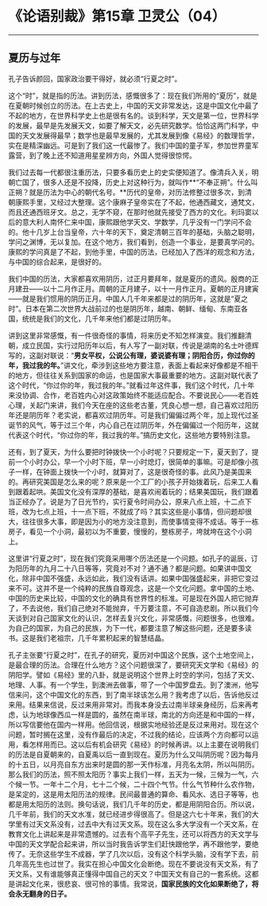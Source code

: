 # 《论语别裁》第15章 卫灵公（04）

------

## 夏历与过年

孔子告诉颜回，国家政治要干得好，就必须“行夏之时”。

这个“时”，就是指的历法。讲到历法，感慨很多了：现在我们所用的“夏历”，就是在夏朝时候创立的历法。在上古史上，中国的天文非常发达，这是中国文化中最了不起的地方，在世界科学史上也是很有名的。谈到科学，天文是第一位，世界科学的发展，最早是先发展天文，如要了解天文，必先研究数学。恰恰这两门科学，中国的天文发展得最早；数学也是最早发展的，尤其发展到像《易经》的数理哲学，实在是精深幽远。可是到了我们这一代最惨了。我们中国的童子军，参加世界童军露营，到了晚上还不知道用星星辨方向，外国人觉得很惊愕。

我们过去每一代都很注重历法，只要多看历史上的史实便知道了。像清兵入关，明朝亡国了，很多人还是不投降，历史上对这种行为，就叫作**“不奉正朔”。什么叫正朔？就是历法为中心的朝代名号。**历代的皇帝，对历法修整过很多次，到清朝康熙手里，又经过大整理。这个康麻子皇帝实在了不起，他通西藏文，通梵文，而且还通西班牙文。总之，无学不窥，在那时他就先接受了西方的文化。利玛窦以后的意大利人南怀仁来中国，康熙跟他学天文、学数学，几乎没有一门学问不会的。他十几岁上台当皇帝，六十年的天下，奠定清朝三百年的基础，头脑之聪明，学问之渊博，无以复加。在这个地方，我们看到，创造一个事业，是要真学问的。康熙的学问真是了不起，到他手里，中国的历法，已经加入了西洋的观念和方法，与中国的综合起来，是很好的。

我们中国的历法，大家都喜欢用阴历，过正月要拜年，就是夏历的遗风。殷商的正月建丑——以十二月作正月。周朝的正月建子，以十一月作正月。夏朝的正月建寅——就是我们惯用的阴历正月。中国人几千年来都是过的阴历年，这就是“夏之时”。日本在第二次世界大战前过的也是阴历年，越南、朝鲜、缅甸、东南亚各国，统统是我们的文化，几千年来他们都是过阴历年。

讲到这里非常感慨，有一件很奇怪的事情，将来历史不知怎样演变。我们推翻清朝，成立民国，实行过阳历年以后，有人写了一副对联，传说是湖南的名士叶德辉写的，这副对联说：“**男女平权，公说公有理，婆说婆有理；阴阳合历，你过你的年，我过我的年。**”讲文化，牵涉到这些地方要注意，表面上看起来好像都是不相干的地方，但往往关系到国家的命运，也是国家大事最重要的地方。这副对联代表了这个时代，“你过你的年，我过我的年。”就看过年这件事，我们这个时代，几十年来没协调、合作，老百姓内心对这政策始终不能适应配合。不要说民心——老百姓心理，关起门来讲，我们今天在座的这些老古董，凭良心想一想，自己喜欢过阳历年还是阴历年？老实说，都喜欢过阴历年。可是我们偏偏过两个年，加上现代过圣诞节的风气，等于过三个年，内心自己在过阴历年，外在偏偏过一个阳历年，这就代表这个时代，“你过你的年，我过我的年。”搞历史文化，这些地方要特别注意。

还有，到了夏天，为什么要把时钟拨快一个小时呢？只要规定一下，夏天到了，提前一个小时办公，早一个小时下班，早一小时熄灯，很简单的事嘛。可是却像小孩子一样，在钟面上拨快一个小时，就算对了，这是很奇怪的事。此风乃是美国来的。再研究美国是怎么来的呢？原来是一个工厂的小孩子开始拨着玩，后来工人看到跟着起哄。美国文化没有深厚的基础，是喜欢闹着玩的；结果美国玩，我们跟着当正经办了。说是为了日光节约，实行夏令时间办公，原来八点上班，十二点下班，改为七点上班，十一点下班，不就成了吗？其实这些是小事情，但问题却很大，往往很多大事，即是因为小的地方没注意到，而使事情变得不成话。等于一栋房子，看见一个小洞，最初以为不重要，慢慢的，整栋房子，垮就垮在这个小洞上。

这里讲“行夏之时”，现在我们究竟采用哪个历法还是一个问题。如孔子的诞辰，订为阳历年的九月二十八日等等，究竟对不对？通不通？都是问题。如果讲中国文化，除非中国不强盛，永远如此，我们没有话讲。如果中国强盛起来，非把它变过来不可。这并不是一个纯粹的民族自尊观念，这是一个文化问题。拿中国的土地、中国的历史来比较，中国的文化的确具有世界性的标准。可是现在外国人把它抛弃了，不去说他，我们自己绝对不能抛弃，千万要注意，不可自造悲剧。所以我们今天谈到对自己国家文化的认识，怎样去复兴文化，非常感慨，问题很多，也很难。为自己的国家，为自己的民族，为下一代，都要注意了解这些问题，还是要多读书。这是我们老祖宗，几千年累积起来的智慧结晶。

孔子主张要“行夏之时”，在孔子的研究，夏历对中国这个民族，这个土地空间上，是最合理的历法。合理在什么地方？这个问题很深了，要研究天文学和《易经》的阴阳学。譬如《易经》里的八卦，就是说明这个世界上时空的学问，包括了天文、地理、人事。有一个学生，到澳洲去做事，带了一个中国罗盘去。到了澳洲，他写信来问，这个中国文化的东西，到了南半球该怎么用？我考虑了以后，告诉他反过来用。结果来信说，反过来用非常对。而我本身没去过南半球亲身经历，后来再考虑，认为地球像西瓜一样是圆的，虽然在南半球，南北的方向还是和中国的一样，所以写信要他在国内一样用。他回信说，根据实地经验还是反过来用对。现在这个问题，暂时搁在这里，没有作最后的决定，不过我的结论，应该两个方向都可以运用，看怎样用而已。这以后有机会研究《易经》的时候再讲。以上主要在说明我们的历法是自夏朝来的，自夏禹以后一直到现在。夏历为什么又叫阴历呢？因为每月的十五日，以月亮自东方出来时是圆的那一天作标准，月亮名太阴，所以叫阴历。那么我们的历法，照不照太阳历？事实上我们一样，五天为一候，三候为一气，六个候一节。一年十二个月，七十二个候，二十四个气节。什么气节种什么农作物，是呆定的，这是用太阳历法的规律。民间最普通的算命、看风水、选日子等等，也都是用太阳历的法则。换句话说，我们几千年的历史，都是用阴阳合历。所以说，几千年前，我们的天文水准，就已经进步得很高了。但是这六七十年来，我们的大学里有过天文系没有，过去中大有过天文系。现在这么多大学没有一个天文系，在教育文化上讲起来是非常遗憾的。过去有个高平子先生，还可以将西方的天文学与中国的天文学配合起来讲，所以当时我告诉学生们赶快跟他学，再不跟他学，要绝传了。无奈这些学生不成器，学了几次以后，没有这个科学头脑，没有学下去，前几年高先生也过世了。我实在担心中国文化会断绝。现在不要说没有天文系，有了天文系，又有谁能够真正懂得中国自己的天文？中国天文有自己的一套系统。这都是讲起文化来，很悲哀、很可怜的事情。我常说，**国家民族的文化如果断绝了，将会永无翻身的日子。**

